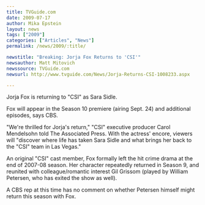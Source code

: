 ```yaml
---
title: TVGuide.com 
date: 2009-07-17
author: Mika Epstein
layout: news
tags: ["2009"]
categories: ["Articles", "News"]
permalink: /news/2009/:title/

newstitle: "Breaking: Jorja Fox Returns to 'CSI'"
newsauthor: Matt Mitovich  
newssource: TVGuide.com  
newsurl: http://www.tvguide.com/News/Jorja-Returns-CSI-1008233.aspx  

---
```


 Jorja Fox is returning to "CSI" as Sara Sidle.

Fox will appear in the Season 10 premiere (airing Sept. 24) and additional episodes, says CBS.

"We're thrilled for Jorja's return," "CSI" executive producer Carol Mendelsohn told The Associated Press. With the actress' encore, viewers will "discover where life has taken Sara Sidle and what brings her back to the "CSI" team in Las Vegas."

An original "CSI" cast member, Fox formally left the hit crime drama at the end of 2007-08 season. Her character repeatedly returned in Season 9, and reunited with colleague/romantic interest Gil Grissom (played by William Petersen, who has exited the show as well).

A CBS rep at this time has no comment on whether Petersen himself might return this season with Fox.  
